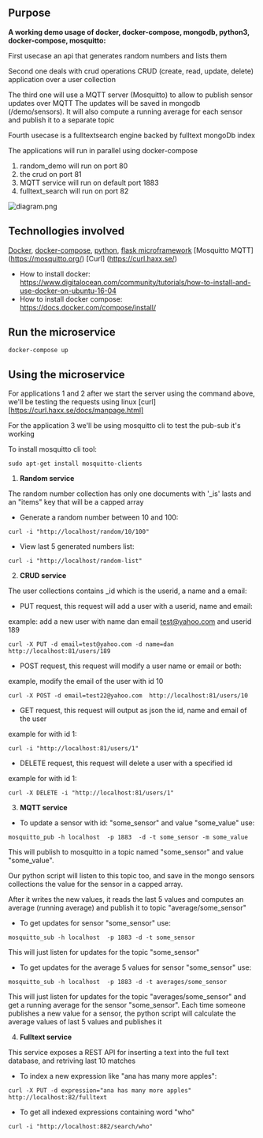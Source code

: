 ## Purpose

**A working demo usage of docker, docker-compose, mongodb, python3, docker-compose, mosquitto:**

First usecase an api that generates random numbers and lists them

Second one deals with crud operations CRUD (create, read, update, delete) 
application over a user collection

The third one will use a MQTT server (Mosquitto) to allow to publish sensor updates over MQTT
The updates will be saved in mongodb (/demo/sensors). It will also compute a running average 
for each sensor and publish it to a separate topic

Fourth usecase is a fulltextsearch engine backed by fulltext mongoDb index

The applications will run in parallel using docker-compose

1. random_demo will run on port 80
2. the crud on port 81
3. MQTT service will run on default port 1883
4. fulltext_search will run on port 82

![diagram.png](https://github.com/danionescu0/docker-flask-mongodb-example/blob/master/resources/diagram.png)

## Technollogies involved
[Docker](https://opensource.com/resources/what-docker), [docker-compose](https://docs.docker.com/compose/), 
[python](https://www.python.org/doc/essays/blurb/), 
[flask microframework](http://flask.pocoo.org/)
[Mosquitto MQTT] (https://mosquitto.org/)
[Curl] (https://curl.haxx.se/)

* How to install docker: https://www.digitalocean.com/community/tutorials/how-to-install-and-use-docker-on-ubuntu-16-04
* How to install docker compose: https://docs.docker.com/compose/install/



## Run the microservice
````
docker-compose up
````

## Using the microservice
For applications 1 and 2 after we start the server using the command above, we'll be testing 
the requests using linux [curl][https://curl.haxx.se/docs/manpage.html]

For the application 3 we'll be using mosquitto cli to test the pub-sub it's working

To install mosquitto cli tool:
````
sudo apt-get install mosquitto-clients
````


1) **Random service**

The random number collection has only one documents with '_is' lasts
and an "items" key that will be a capped array

* Generate a random number between 10 and 100: 
````
curl -i "http://localhost/random/10/100"
````

* View last 5 generated numbers list: 

````
curl -i "http://localhost/random-list"
````

2) **CRUD service**

The user collections contains _id which is the userid, a name and a email:


* PUT request, this request will add a user with a userid, name and email:

example: add a new user with name dan email test@yahoo.com and userid 189
````
curl -X PUT -d email=test@yahoo.com -d name=dan http://localhost:81/users/189
````

* POST request, this request will modify a user name or email or both:

example, modify the email of the user with id 10

````
curl -X POST -d email=test22@yahoo.com  http://localhost:81/users/10

````

* GET request, this request will output as json the id, name and email of the user

example for with id 1:
````
curl -i "http://localhost:81/users/1"
````

* DELETE request, this request will delete a user with a specified id

example for with id 1:
````
curl -X DELETE -i "http://localhost:81/users/1"
````

3) **MQTT service**

* To update a sensor with id: "some_sensor" and value "some_value" use:

````
mosquitto_pub -h localhost  -p 1883  -d -t some_sensor -m some_value
````
This will publish to mosquitto in a topic named "some_sensor" and value "some_value".

Our python script will listen to this topic too, and save in the mongo sensors collections
the value for the sensor in a capped array.

After it writes the new values, it reads the last 5 values and computes an average (running average)
and publish it to topic "average/some_sensor"

* To get updates for sensor "some_sensor" use:
````
mosquitto_sub -h localhost  -p 1883 -d -t some_sensor
````
This will just listen for updates for the topic "some_sensor"

* To get updates for the average 5 values for sensor "some_sensor" use:
````
mosquitto_sub -h localhost  -p 1883 -d -t averages/some_sensor
````

This will just listen for updates for the topic "averages/some_sensor" and get a running average 
for the sensor "some_sensor". Each time someone publishes a new value for a sensor, the 
python script will calculate the average values of last 5 values and publishes it


4) **Fulltext service**

This service exposes a REST API for inserting a text into the full text database, and retriving last 10 matches

* To index a new expression like "ana has many more apples":
````
curl -X PUT -d expression="ana has many more apples"  http://localhost:82/fulltext
````

* To get all indexed expressions containing word "who"
````
curl -i "http://localhost:882/search/who"
````